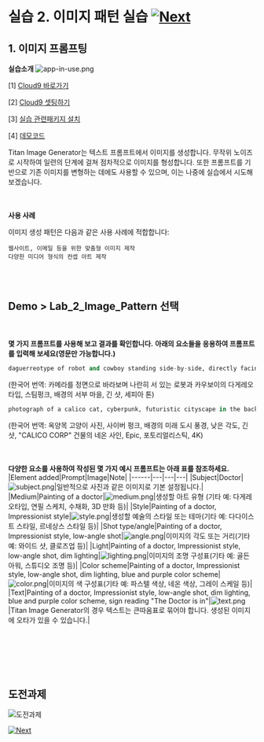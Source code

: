 # 실습 2. 이미지 패턴 실습 [![Next](images/next.png)](03_Advanced_Pattern.md)
## 1. 이미지 프롬프팅
**실습소개**
![app-in-use.png](images/app-in-use.png)

[1] [Cloud9 바로가기 ](https://us-west-2.console.aws.amazon.com/cloud9control/home?region=us-west-2#/)

[2] [Cloud9 셋팅하기](https://github.com/son-kjun/bedrock-workshop/blob/main/03_Image_Generation/cloud9settings.md)

[3] [실습 관련패키지 설치](https://catalog.us-east-1.prod.workshops.aws/workshops/10435111-3e2e-48bb-acb4-0b5111d7638e/ko-KR/prerequisites/lab-setup)

[4] [데모코드](codes/Lab_1.Image_Generation.md)





Titan Image Generator는 텍스트 프롬프트에서 이미지를 생성합니다. 무작위 노이즈로 시작하여 일련의 단계에 걸쳐 점차적으로 이미지를 형성합니다. 또한 프롬프트를 기반으로 기존 이미지를 변형하는 데에도 사용할 수 있으며, 이는 나중에 실습에서 시도해 보겠습니다.

<BR><BR>
**사용 사례**

이미지 생성 패턴은 다음과 같은 사용 사례에 적합합니다:

    웹사이트, 이메일 등을 위한 맞춤형 이미지 제작
    다양한 미디어 형식의 컨셉 아트 제작

<BR><BR>
## Demo > Lab_2_Image_Pattern 선택
<!--<a href="[https://bit.ly/bedrock-image](https://bit.ly/bedrock-image)" target="_blank"> **https://bit.ly/bedrock-image** </a>-->
<BR><BR>
**몇 가지 프롬프트를 사용해 보고 결과를 확인합니다.**
**아래의 요소들을 응용하여 프롬프트를 입력해 보세요(영문만 가능합니다.)**

~~~python
daguerreotype of robot and cowboy standing side-by-side, directly facing the camera, steampunk, western town in the background, long shot, sepia tone
~~~
(한국어 번역: 카메라를 정면으로 바라보며 나란히 서 있는 로봇과 카우보이의 다게레오타입, 스팀펑크, 배경의 서부 마을, 긴 샷, 세피아 톤)

~~~python
photograph of a calico cat, cyberpunk, futuristic cityscape in the background, low angle, long shot, neon sign on building "CALICO CORP", Epic, photorealistic, 4K
~~~
(한국어 번역: 옥양목 고양이 사진, 사이버 펑크, 배경의 미래 도시 풍경, 낮은 각도, 긴 샷, "CALICO CORP" 건물의 네온 사인, Epic, 포토리얼리스틱, 4K)


<!-- 아래 프롬프트 중에는 오류가 발생하는 프롬프트가 있습니다. 오류가 발생하는 원인과 조치 방법을 생각해보세요--> 

<BR><BR>
**다양한 요소를 사용하여 작성된 몇 가지 예시 프롬프트는 아래 표를 참조하세요.**
|Element added|Prompt|Image|Note|
|------|---|---|---|
|Subject|Doctor|![subject.png](images/subject.png)|일반적으로 사진과 같은 이미지로 기본 설정됩니다.|
|Medium|Painting of a doctor|![medium.png](images/medium.png)|생성할 아트 유형 (기타 예: 다게레오타입, 연필 스케치, 수채화, 3D 만화 등)|
|Style|Painting of a doctor, Impressionist style|![style.png](images/style.png)|생성할 예술의 스타일 또는 테마(기타 예: 다다이스트 스타일, 르네상스 스타일 등)|
|Shot type/angle|Painting of a doctor, Impressionist style, low-angle shot|![angle.png](images/angle.png)|이미지의 각도 또는 거리(기타 예: 와이드 샷, 클로즈업 등)|
|Light|Painting of a doctor, Impressionist style, low-angle shot, dim lighting|![lighting.png](images/lighting.png)|이미지의 조명 구성표(기타 예: 골든 아워, 스튜디오 조명 등)|
|Color scheme|Painting of a doctor, Impressionist style, low-angle shot, dim lighting, blue and purple color scheme|![color.png](images/color.png)|이미지의 색 구성표(기타 예: 파스텔 색상, 네온 색상, 그레이 스케일 등)|
|Text|Painting of a doctor, Impressionist style, low-angle shot, dim lighting, blue and purple color scheme, sign reading "The Doctor is in"|![text.png](images/text.png)|Titan Image Generator의 경우 텍스트는 큰따옴표로 묶어야 합니다. 생성된 이미지에 오타가 있을 수 있습니다.|

<BR><BR>
<!--## 코드예제 : [codes/Lab_2.Image_Pattern.md](codes/Lab_2.Image_Pattern.md)-->

<BR><BR>
## 도전과제 
![도전과제](https://simyung.notion.site/image/https%3A%2F%2Fprod-files-secure.s3.us-west-2.amazonaws.com%2Fbcfc9a33-741c-4cf8-88e2-7fc3d778fb45%2F96fec6d1-6b2f-491b-9a81-77f4212b0378%2FScreenshot_2024-05-21_at_7.32.06_PM.png?table=block&id=51d868fa-3d3e-4e85-9e5b-c60197e8bda4&spaceId=bcfc9a33-741c-4cf8-88e2-7fc3d778fb45&width=2000&userId=&cache=v2)

<!--데모에서 오류가 발생하시는 경우 (정상 호출되는 인스턴스 직접 호출) <BR>
http://54.205.45.29:8501 <BR>
http://54.205.45.29:18501 <BR><BR><BR>-->

[![Next](images/next.png)](03_Advanced_Pattern.md)
